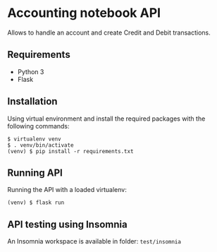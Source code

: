 Accounting notebook API
===========

Allows to handle an account and create Credit and Debit transactions.

## Requirements

 - Python 3
 - Flask

## Installation

Using virtual environment and install the required packages with the following commands:

    $ virtualenv venv
    $ . venv/bin/activate
    (venv) $ pip install -r requirements.txt


## Running API

Running the API with a loaded virtualenv:

    (venv) $ flask run


## API testing using Insomnia

An Insomnia workspace is available in folder: `test/insomnia`



